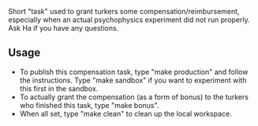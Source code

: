 Short "task" used to grant turkers some compensation/reimbursement, especially
when an actual psychophysics experiment did not run properly.  Ask Ha if you
have any questions.

Usage
-----
* To publish this compensation task, type "make production" and follow the
  instructions.  Type "make sandbox" if you want to experiment with this first
  in the sandbox.
* To actually grant the compensation (as a form of bonus) to the turkers who
  finished this task, type "make bonus".
* When all set, type "make clean" to clean up the local workspace.
